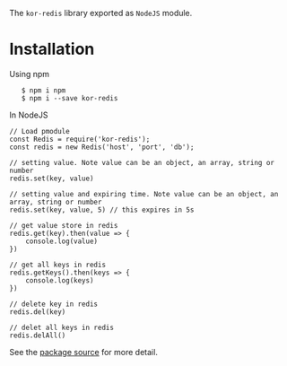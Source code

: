 The `kor-redis` library exported as ```NodeJS``` module.


# Installation

Using npm
```
   $ npm i npm
   $ npm i --save kor-redis
```

In NodeJS

```
// Load pmodule
const Redis = require('kor-redis');
const redis = new Redis('host', 'port', 'db');

// setting value. Note value can be an object, an array, string or number
redis.set(key, value)

// setting value and expiring time. Note value can be an object, an array, string or number
redis.set(key, value, 5) // this expires in 5s

// get value store in redis
redis.get(key).then(value => {
    console.log(value)
})

// get all keys in redis
redis.getKeys().then(keys => {
    console.log(keys)
})

// delete key in redis
redis.del(key)

// delet all keys in redis
redis.delAll()
```

See the [package source](https://github.com/razaqK/redis_util) for more detail.